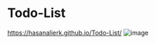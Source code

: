 # Todo-List
https://hasanalierk.github.io/Todo-List/
![image](https://user-images.githubusercontent.com/118939050/215113494-e1e2a62a-2ffa-42a7-9d0e-535139080edc.png)
